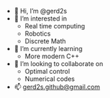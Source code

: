 - 👋 Hi, I’m @gerd2s
- 👀 I’m interested in
  - Real time computing
  - Robotics
  - Discrete Math
- 🌱 I’m currently learning
  - More modern C++
- 💞️ I’m looking to collaborate on
  - Optimal control
  - Numerical codes
- 📫 gerd2s.github@gmail.com

<!---
gerd2s/gerd2s is a ✨ special ✨ repository because its `README.md` (this file) appears on your GitHub profile.
You can click the Preview link to take a look at your changes.
--->
